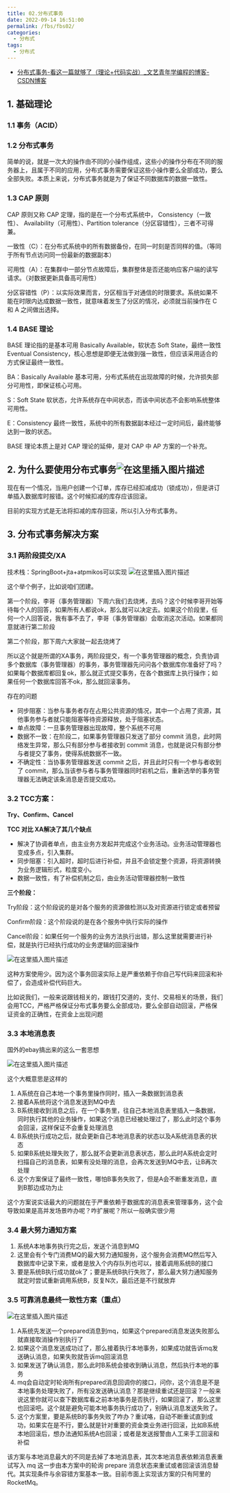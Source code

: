 ```yaml
---
title: 02.分布式事务
date: 2022-09-14 16:51:00
permalink: /fbs/fbs02/
categories: 
  - 分布式
tags: 
  - 分布式
---
```


- [分布式事务-看这一篇就够了（理论+代码实战）_文艺青年学编程的博客-CSDN博客](https://blog.csdn.net/sinat_16658263/article/details/107058869?spm=1001.2014.3001.5502)

## 1. 基础理论

### 1.1 事务（ACID）

### 1.2 分布式事务

简单的说，就是一次大的操作由不同的小操作组成，这些小的操作分布在不同的服务器上，且属于不同的应用，分布式事务需要保证这些小操作要么全部成功，要么全部失败。本质上来说，分布式事务就是为了保证不同数据库的数据一致性。

### 1.3 CAP 原则

CAP 原则又称 CAP 定理，指的是在一个分布式系统中， Consistency（一致性）、 Availability（可用性）、Partition tolerance（分区容错性），三者不可得兼。

一致性（C）：在分布式系统中的所有数据备份，在同一时刻是否同样的值。（等同于所有节点访问同一份最新的数据副本）

可用性（A）：在集群中一部分节点故障后，集群整体是否还能响应客户端的读写请求。（对数据更新具备高可用性）

分区容错性（P）：以实际效果而言，分区相当于对通信的时限要求。系统如果不能在时限内达成数据一致性，就意味着发生了分区的情况，必须就当前操作在 C 和 A 之间做出选择。

### 1.4 BASE 理论

BASE 理论指的是基本可用 Basically Available，软状态 Soft State，最终一致性 Eventual Consistency，核心思想是即便无法做到强一致性，但应该采用适合的方式保证最终一致性。

BA：Basically Available 基本可用，分布式系统在出现故障的时候，允许损失部分可用性，即保证核心可用。

S：Soft State 软状态，允许系统存在中间状态，而该中间状态不会影响系统整体可用性。

E：Consistency 最终一致性，系统中的所有数据副本经过一定时间后，最终能够达到一致的状态。

BASE 理论本质上是对 CAP 理论的延伸，是对 CAP 中 AP 方案的一个补充。

## 2. 为什么要使用分布式事务![在这里插入图片描述](https://img-blog.csdnimg.cn/20200701105911299.png?x-oss-process=image/watermark,type_ZmFuZ3poZW5naGVpdGk,shadow_10,text_aHR0cHM6Ly9ibG9nLmNzZG4ubmV0L3NpbmF0XzE2NjU4MjYz,size_16,color_FFFFFF,t_70)

现在有一个情况，当用户创建一个订单，库存已经扣减成功（锁成功），但是讲订单插入数据库时报错。这个时候扣减的库存应该回滚。

目前的实现方式是无法将扣减的库存回滚，所以引入分布式事务。

## 3. 分布式事务解决方案

### 3.1 两阶段提交/XA

技术栈：SpringBoot+jta+atpmikos可以实现
![在这里插入图片描述](https://img-blog.csdnimg.cn/20200701105938732.png?x-oss-process=image/watermark,type_ZmFuZ3poZW5naGVpdGk,shadow_10,text_aHR0cHM6Ly9ibG9nLmNzZG4ubmV0L3NpbmF0XzE2NjU4MjYz,size_16,color_FFFFFF,t_70)

这个举个例子，比如说咱们团建。

第一个阶段，李哥（事务管理器）下周六我们去烧烤，去吗？这个时候李哥开始等待每个人的回答，如果所有人都说ok，那么就可以决定去。如果这个阶段里，任何一个人回答说，我有事不去了，李哥（事务管理器）会取消这次活动。如果都同意就进行第二阶段

第二个阶段，那下周六大家就一起去烧烤了

所以这个就是所谓的XA事务，两阶段提交，有一个事务管理器的概念，负责协调多个数据库（事务管理器）的事务，事务管理器先问问各个数据库你准备好了吗？如果每个数据库都回复ok，那么就正式提交事务，在各个数据库上执行操作；如果任何一个数据库回答不ok，那么就回滚事务。

存在的问题

- 同步阻塞：当参与事务者存在占用公共资源的情况，其中一个占用了资源，其他事务参与者就只能阻塞等待资源释放，处于阻塞状态。
- 单点故障：一旦事务管理器出现故障，整个系统不可用
- 数据不一致：在阶段二，如果事务管理器只发送了部分 commit 消息，此时网络发生异常，那么只有部分参与者接收到 commit 消息，也就是说只有部分参与者提交了事务，使得系统数据不一致。
- 不确定性：当协事务管理器发送 commit 之后，并且此时只有一个参与者收到了 commit，那么当该参与者与事务管理器同时宕机之后，重新选举的事务管理器无法确定该条消息是否提交成功。

### 3.2 TCC方案：

**Try、Confirm、Cancel**

**TCC 对比 XA解决了其几个缺点**

- 解决了协调者单点，由主业务方发起并完成这个业务活动。业务活动管理器也变成多点，引入集群。
- 同步阻塞：引入超时，超时后进行补偿，并且不会锁定整个资源，将资源转换为业务逻辑形式，粒度变小。
- 数据一致性，有了补偿机制之后，由业务活动管理器控制一致性

**三个阶段：**

Try阶段：这个阶段说的是对各个服务的资源做检测以及对资源进行锁定或者预留

Confirm阶段：这个阶段说的是在各个服务中执行实际的操作

Cancel阶段：如果任何一个服务的业务方法执行出错，那么这里就需要进行补偿，就是执行已经执行成功的业务逻辑的回滚操作

![在这里插入图片描述](https://img-blog.csdnimg.cn/20200701110008101.png?x-oss-process=image/watermark,type_ZmFuZ3poZW5naGVpdGk,shadow_10,text_aHR0cHM6Ly9ibG9nLmNzZG4ubmV0L3NpbmF0XzE2NjU4MjYz,size_16,color_FFFFFF,t_70)

这种方案使用少。因为这个事务回滚实际上是严重依赖于你自己写代码来回滚和补偿了，会造成补偿代码巨大。

比如说我们，一般来说跟钱相关的，跟钱打交道的，支付、交易相关的场景，我们会用TCC，严格严格保证分布式事务要么全部成功，要么全部自动回滚，严格保证资金的正确性，在资金上出现问题

### 3.3 本地消息表

国外的ebay搞出来的这么一套思想

![在这里插入图片描述](https://img-blog.csdnimg.cn/20200701110023555.png?x-oss-process=image/watermark,type_ZmFuZ3poZW5naGVpdGk,shadow_10,text_aHR0cHM6Ly9ibG9nLmNzZG4ubmV0L3NpbmF0XzE2NjU4MjYz,size_16,color_FFFFFF,t_70)

这个大概意思是这样的

1. A系统在自己本地一个事务里操作同时，插入一条数据到消息表
2. 接着A系统将这个消息发送到MQ中去
3. B系统接收到消息之后，在一个事务里，往自己本地消息表里插入一条数据，同时执行其他的业务操作，如果这个消息已经被处理过了，那么此时这个事务会回滚，这样保证不会重复处理消息
4. B系统执行成功之后，就会更新自己本地消息表的状态以及A系统消息表的状态
5. 如果B系统处理失败了，那么就不会更新消息表状态，那么此时A系统会定时扫描自己的消息表，如果有没处理的消息，会再次发送到MQ中去，让B再次处理
6. 这个方案保证了最终一致性，哪怕B事务失败了，但是A会不断重发消息，直到B那边成功为止

这个方案说实话最大的问题就在于严重依赖于数据库的消息表来管理事务，这个会导致如果是高并发场景咋办呢？咋扩展呢？所以一般确实很少用

### 3.4 最大努力通知方案

1. 系统A本地事务执行完之后，发送个消息到MQ
2. 这里会有个专门消费MQ的最大努力通知服务，这个服务会消费MQ然后写入数据库中记录下来，或者是放入个内存队列也可以，接着调用系统B的接口
3. 要是系统B执行成功就ok了；要是系统B执行失败了，那么最大努力通知服务就定时尝试重新调用系统B，反复N次，最后还是不行就放弃

### 3.5 可靠消息最终一致性方案（重点）

![在这里插入图片描述](https://img-blog.csdnimg.cn/20200701110053714.png?x-oss-process=image/watermark,type_ZmFuZ3poZW5naGVpdGk,shadow_10,text_aHR0cHM6Ly9ibG9nLmNzZG4ubmV0L3NpbmF0XzE2NjU4MjYz,size_16,color_FFFFFF,t_70)

1. A系统先发送一个prepared消息到mq，如果这个prepared消息发送失败那么就直接取消操作别执行了
2. 如果这个消息发送成功过了，那么接着执行本地事务，如果成功就告诉mq发送确认消息，如果失败就告诉mq回滚消息
3. 如果发送了确认消息，那么此时B系统会接收到确认消息，然后执行本地的事务
4. mq会自动定时轮询所有prepared消息回调你的接口，问你，这个消息是不是本地事务处理失败了，所有没发送确认消息？那是继续重试还是回滚？一般来说这里你就可以查下数据库看之前本地事务是否执行，如果回滚了，那么这里也回滚吧。这个就是避免可能本地事务执行成功了，别确认消息发送失败了。
5. 这个方案里，要是系统B的事务失败了咋办？重试咯，自动不断重试直到成功，如果实在是不行，要么就是针对重要的资金类业务进行回滚，比如B系统本地回滚后，想办法通知系统A也回滚；或者是发送报警由人工来手工回滚和补偿

该方案与本地消息最大的不同是去掉了本地消息表，其次本地消息表依赖消息表重试写入 mq 这一步由本方案中的轮询 prepare 消息状态来重试或者回滚该消息替代。其实现条件与余容错方案基本一致。目前市面上实现该方案的只有阿里的RocketMq。